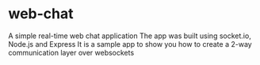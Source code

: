 # web-chat
A simple real-time web chat application
The app was built using socket.io, Node.js and Express
It is a sample app to show you how to create a 2-way communication layer over websockets
